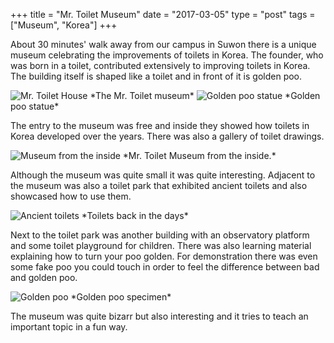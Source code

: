 +++
title = "Mr. Toilet Museum"
date = "2017-03-05"
type = "post"
tags = ["Museum", "Korea"]
+++

About 30 minutes' walk away from our campus in Suwon there is a unique museum celebrating the improvements of toilets in Korea. The founder, who was born in a toilet, contributed extensively to improving toilets in Korea. The building itself is shaped like a toilet and in front of it is golden poo.

<img src="https://c1.staticflickr.com/3/2818/32429202773_2a25fedb01_z.jpg" alt="Mr. Toilet House">
*The Mr. Toilet museum*

<img src="https://c1.staticflickr.com/3/2858/32429182453_b70d006ef7_z.jpg" alt="Golden poo statue">
*Golden poo statue*

The entry to the museum was free and inside they showed how toilets in Korea developed over the years. There was also a gallery of toilet drawings.

<img src="https://c1.staticflickr.com/3/2850/33243896855_fa4e405786_z.jpg" alt="Museum from the inside">
*Mr. Toilet Museum from the inside.*

Although the museum was quite small it was quite interesting. Adjacent to the museum was also a toilet park that exhibited ancient toilets and also showcased how to use them.

<img src="https://c1.staticflickr.com/4/3949/33243989725_8a75ed8344_z.jpg" alt="Ancient toilets">
*Toilets back in the days*

Next to the toilet park was another building with an observatory platform and some toilet playground for children. There was also learning material explaining how to turn your poo golden. For demonstration there was even some fake poo you could touch in order to feel the difference between bad and golden poo.

<img src="https://c1.staticflickr.com/1/706/32399618574_8ebc082a49_z.jpg" alt="Golden poo">
*Golden poo specimen*

The museum was quite bizarr but also interesting and it tries to teach an important topic in a fun way.
